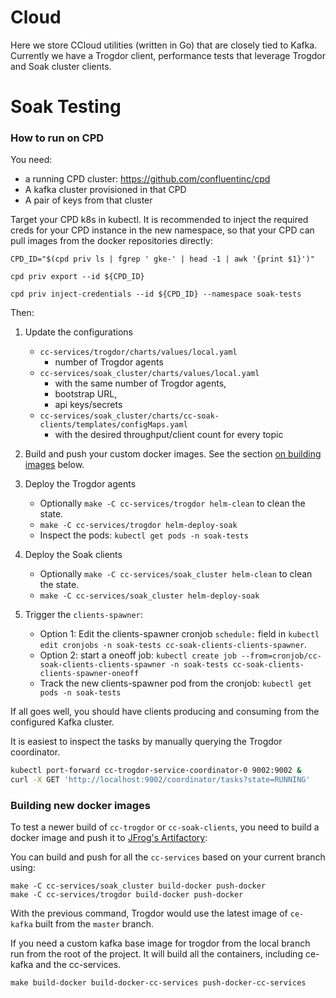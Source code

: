 # Cloud

Here we store CCloud utilities (written in Go) that are closely tied to Kafka.
Currently we have a Trogdor client, performance tests that leverage Trogdor and Soak cluster clients.

# Soak Testing

### How to run on CPD

You need:
 - a running CPD cluster: https://github.com/confluentinc/cpd
 - A kafka cluster provisioned in that CPD
 - A pair of keys from that cluster

Target your CPD k8s in kubectl. It is recommended to inject the required creds for your CPD instance in the new namespace, so that your CPD can pull images from the docker repositories directly:

```
CPD_ID="$(cpd priv ls | fgrep ' gke-' | head -1 | awk '{print $1}')"

cpd priv export --id ${CPD_ID}

cpd priv inject-credentials --id ${CPD_ID} --namespace soak-tests
```

Then:

1. Update the configurations
    * `cc-services/trogdor/charts/values/local.yaml`
        - number of Trogdor agents
    * `cc-services/soak_cluster/charts/values/local.yaml`
        - with the same number of Trogdor agents,
        - bootstrap URL,
        - api keys/secrets
    * `cc-services/soak_cluster/charts/cc-soak-clients/templates/configMaps.yaml`
        - with the desired throughput/client count for every topic

2. Build and push your custom docker images. See the section [on building images](#building-new-docker-images) below.

3. Deploy the Trogdor agents
    * Optionally `make -C cc-services/trogdor helm-clean` to clean the state.
    * `make -C cc-services/trogdor helm-deploy-soak`
    * Inspect the pods: `kubectl get pods -n soak-tests`

4. Deploy the Soak clients
    * Optionally `make -C cc-services/soak_cluster helm-clean` to clean the state.
    * `make -C cc-services/soak_cluster helm-deploy-soak`

5. Trigger the `clients-spawner`:
    * Option 1: Edit the clients-spawner cronjob `schedule:` field in `kubectl edit cronjobs -n soak-tests cc-soak-clients-clients-spawner`.
    * Option 2: start a oneoff job: `kubectl create job --from=cronjob/cc-soak-clients-clients-spawner -n soak-tests cc-soak-clients-clients-spawner-oneoff`
    * Track the new clients-spawner pod from the cronjob: `kubectl get pods -n soak-tests`

If all goes well, you should have clients producing and consuming from the configured Kafka cluster.

It is easiest to inspect the tasks by manually querying the Trogdor coordinator.

```bash
kubectl port-forward cc-trogdor-service-coordinator-0 9002:9002 &
curl -X GET 'http://localhost:9002/coordinator/tasks?state=RUNNING'
```

### Building new docker images

To test a newer build of `cc-trogdor` or `cc-soak-clients`, you need to build a docker image and push it to [JFrog's Artifactory](https://confluent.jfrog.io/confluent/webapp/):

You can build and push for all the `cc-services` based on your current branch using:

```
make -C cc-services/soak_cluster build-docker push-docker
make -C cc-services/trogdor build-docker push-docker
```

With the previous command, Trogdor would use the latest image  of `ce-kafka` built from the `master` branch.

If you need a custom kafka base image for trogdor from the local branch run from the root of the project. It will build all the containers, including ce-kafka and the cc-services.

```
make build-docker build-docker-cc-services push-docker-cc-services
```
